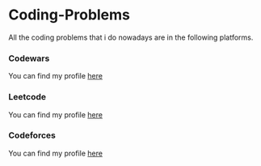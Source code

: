 # Coding-Problems

All the coding problems that i do nowadays are in the following platforms.

### Codewars

You can find my profile [here][codewars]

### Leetcode

You can find my profile [here][leetcode]

### Codeforces

You can find my profile [here][codeforces]


[codewars]: https://www.codewars.com/users/PabloVarg
[leetcode]: https://leetcode.com/pvarber/
[codeforces]: https://codeforces.com/profile/PabloVB
